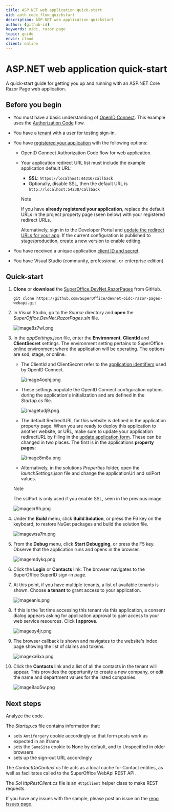 ```yaml
---
title: ASP.NET web application quick-start
uid: auth_code_flow_quickstart
description: ASP.NET web application quickstart
author: {github-id}
keywords: oidc, razor page
topic: guide
envir: cloud
client: online
---
```


# ASP.NET web application quick-start

A quick-start guide for getting you up and running with an ASP.NET Core Razor Page web application.

## Before you begin

* You must have a basic understanding of [OpenID Connect][4]. This example uses the [Authorization Code][5] flow.

* You have a [tenant][3] with a user for testing sign-in.

* You have [registered your application][2] with the following options:
  * OpenID Connect Authorization Code flow for web application.

  * Your application redirect URL list must include the example application default URL:
    * **SSL**: `https://localhost:44310/callback`
    * Optionally, disable SSL, then the default URL is `http://localhost:54238/callback`

    > [!NOTE]
    > If you have **already registered your application**, replace the default URLs in the project property page (seen below) with your registered redirect URLs.
    >
    > Alternatively, sign in to the Developer Portal and [update the redirect URLs for your app][1]. If the current configuration is published to stage/production, create a new version to enable editing.

* You have received a unique application [client ID and secret][3].

* You have Visual Studio (community, professional, or enterprise edition).

## Quick-start

1. **Clone** or **download** the [SuperOffice.DevNet.RazorPages][7] from GitHub.

    `git clone https://github.com/SuperOffice/devnet-oidc-razor-pages-webapi.git`

2. In Visual Studio, go to the *Source* directory and **open** the *SuperOffice.DevNet.RazorPages.sln* file.

    ![image8z7wl.png][img2]

3. In the *appSettings.json* file, enter the **Environment**, **ClientId** and **ClientSecret** settings. The environment setting pertains to SuperOffice [online environment][8] where the application will be operating. The options are sod, stage, or online.

    * The ClientId and ClientSecret refer to the [application identifiers][3] used by OpenID Connect.

        ![image4oqhj.png][img3]

    * These settings populate the OpenID Connect configuration options during the application's initialization and are defined in the *Startup.cs* file.

        ![imagetudj9.png][img4]

    * The default RedirectURL for this website is defined in the application property page. When you are ready to deploy this application to another website, or URL, make sure to update your application redirectURL by filling in the [update application form][6]. These can be changed in two places. The first is in the applications **property pages**:

        ![image8m8u.png][img5]

    * Alternatively, in the solutions *Properties* folder, open the *launchSettings.json* file and change the applicationUrl and sslPort values.

    > [!NOTE]
    > The sslPort is only used if you enable SSL, seen in the previous image.

    ![imagecr9h.png][img6]

4. Under the **Build** menu, click **Build Solution**, or press the F6 key on the keyboard, to restore NuGet packages and build the solution file.

    ![imagewsa7m.png][img7]

5. From the **Debug** menu, click **Start Debugging**, or press the F5 key. Observe that the application runs and opens in the browser.

    ![imagem4ykq.png][img8]

6. Click the **Login** or **Contacts** link. The browser navigates to the SuperOffice SuperID sign-in page.

7. At this point, if you have multiple tenants, a list of available tenants is shown. Choose **a tenant** to grant access to your application.

    ![imageanls.png][img9]

8. If this is the 1st time accessing this tenant via this application, a consent dialog appears asking for application approval to gain access to your web service resources. Click **I approve**.

    ![imagepy4jr.png][img10]

9. The browser callback is shown and navigates to the website's index page showing the list of claims and tokens.

    ![imagexa6xa.png][img11]

10. Click the **Contacts** link and a list of all the contacts in the tenant will appear. This provides the opportunity to create a new company, or edit the name and department values for the listed companies.

    ![image8ao5w.png][img12]

## Next steps

Analyze the code.

The *Startup.cs* file contains information that:

* sets `Antiforgery` cookie accordingly so that form posts work as expected in an iframe
* sets the `SameSite` cookie to None by default, and to Unspecified in older browsers
* sets up the sign-out URL accordingly

The *ContactDbContext.cs* file acts as a local cache for Contact entities, as well as facilitates called to the SuperOffice WebApi REST API.

The *SoHttpRestClient.cs* file is an `HttpClient` helper class to make REST requests.

If you have any issues with the sample, please post an issue on the [repo issues page][10].

<!-- Referenced links -->
[1]: ../../developer-portal/create-app/config/cors-and-redirection-urls.md
[2]: ../../developer-portal/create-app/web-app.md
[3]: ../../developer-portal/getting-started/index.md#terminology
[8]: ../../developer-portal/getting-started/app-envir.md
[6]: ../../developer-portal/faq/update-app.md
[4]: index.md
[5]: ../authentication/online/sign-in-user/auth-code-flow.md
[7]: https://github.com/SuperOffice/devnet-oidc-razor-pages-webapi
[10]: https://github.com/SuperOffice/devnet-oidc-razor-pages-webapi/issues

<!-- Referenced images -->
[img2]: media/image8z7wl.png
[img3]: media/image4oqhj.png
[img4]: media/imagetudj9.png
[img5]: media/image8m8u.png
[img6]: media/imagecr9h.png
[img7]: media/imagewsa7m.png
[img8]: media/imagem4ykq.png
[img9]: media/imageanls.png
[img10]: media/imagepy4jr.png
[img11]: media/imagexa6xa.png
[img12]: media/image8ao5w.png

